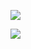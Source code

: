 ![](https://github-readme-stats.vercel.app/api?username=loitietu&count_private=true&show_icons=true&theme=transparent)

![](https://github-readme-stats.vercel.app/api/top-langs/?username=loitietu&layout=compact&theme=transparent)
